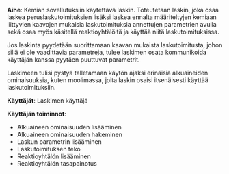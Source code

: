 **Aihe**: Kemian sovellutuksiin käytettävä laskin. Toteutetaan laskin, joka osaa laskea peruslaskutoimituksien lisäksi laskea ennalta määriteltyjen kemiaan liittyvien kaavojen mukaisia laskutoimituksia annettujen parametrien avulla sekä osaa myös käsitellä reaktioyhtälöitä ja käyttää niitä laskutoimituksissa.

Jos laskinta pyydetään suorittamaan kaavan mukaista laskutoimitusta, johon sillä ei ole vaadittavia parametreja, tulee laskimen osata kommunikoida käyttäjän kanssa pyytäen puuttuvat parametrit.

Laskimeen tulisi pystyä talletamaan käytön ajaksi erinäisiä alkuaineiden ominaisuuksia, kuten moolimassa, joita laskin osaisi itsenäisesti käyttää laskutoimituksiin.


**Käyttäjät**: Laskimen käyttäjä

**Käyttäjän toiminnot**:
- Alkuaineen ominaisuuden lisääminen
- Alkuaineen ominaisuuden hakeminen
- Laskun parametrin lisääminen
- Laskutoimituksen teko
- Reaktioyhtälön lisääminen
- Reaktioyhtälön tasapainotus

